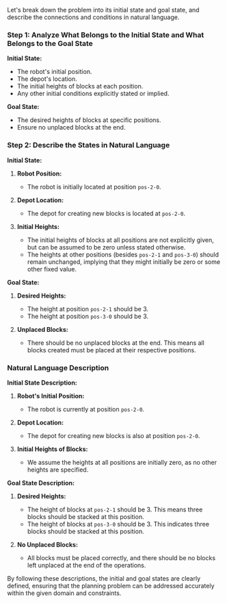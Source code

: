 Let's break down the problem into its initial state and goal state, and describe the connections and conditions in natural language.

### Step 1: Analyze What Belongs to the Initial State and What Belongs to the Goal State

**Initial State:**
- The robot's initial position.
- The depot's location.
- The initial heights of blocks at each position.
- Any other initial conditions explicitly stated or implied.

**Goal State:**
- The desired heights of blocks at specific positions.
- Ensure no unplaced blocks at the end.

### Step 2: Describe the States in Natural Language

**Initial State:**
1. **Robot Position:**
   - The robot is initially located at position `pos-2-0`.

2. **Depot Location:**
   - The depot for creating new blocks is located at `pos-2-0`.

3. **Initial Heights:**
   - The initial heights of blocks at all positions are not explicitly given, but can be assumed to be zero unless stated otherwise.
   - The heights at other positions (besides `pos-2-1` and `pos-3-0`) should remain unchanged, implying that they might initially be zero or some other fixed value.

**Goal State:**
1. **Desired Heights:**
   - The height at position `pos-2-1` should be 3.
   - The height at position `pos-3-0` should be 3.
   
2. **Unplaced Blocks:**
   - There should be no unplaced blocks at the end. This means all blocks created must be placed at their respective positions.

### Natural Language Description

**Initial State Description:**
1. **Robot's Initial Position:**
   - The robot is currently at position `pos-2-0`.

2. **Depot Location:**
   - The depot for creating new blocks is also at position `pos-2-0`.

3. **Initial Heights of Blocks:**
   - We assume the heights at all positions are initially zero, as no other heights are specified.

**Goal State Description:**
1. **Desired Heights:**
   - The height of blocks at `pos-2-1` should be 3. This means three blocks should be stacked at this position.
   - The height of blocks at `pos-3-0` should be 3. This indicates three blocks should be stacked at this position.
   
2. **No Unplaced Blocks:**
   - All blocks must be placed correctly, and there should be no blocks left unplaced at the end of the operations.

By following these descriptions, the initial and goal states are clearly defined, ensuring that the planning problem can be addressed accurately within the given domain and constraints.